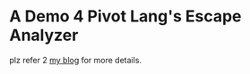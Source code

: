 # A Demo 4 Pivot Lang's Escape Analyzer 

plz refer 2 [my blog](https://alex4210987.github.io/tech/2023-09-04-escape_analysis.html) for more details.